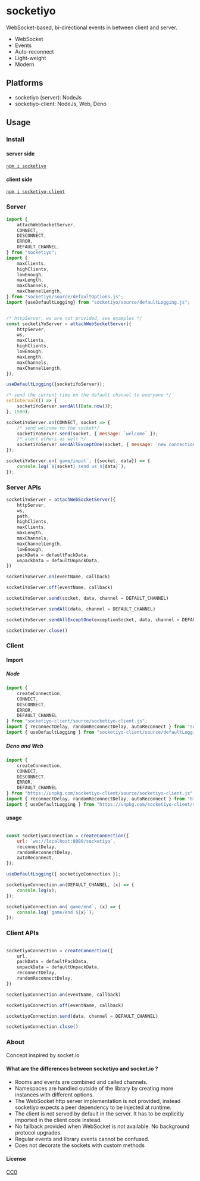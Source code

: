 # socketiyo

WebSocket-based, bi-directional events in between client and server.

 * WebSocket
 * Events
 * Auto-reconnect
 * Light-weight
 * Modern

## Platforms

 - socketiyo (server): NodeJs
 - socketiyo-client: NodeJs, Web, Deno

## Usage

### Install

#### server side

[`npm i socketiyo`](https://www.npmjs.com/package/socketiyo)

#### client side

[`npm i socketiyo-client`](https://www.npmjs.com/package/socketiyo-client)

### Server


```js
import {
    attachWebSocketServer,
    CONNECT,
    DISCONNECT,
    ERROR,
    DEFAULT_CHANNEL,
} from "socketiyo";
import {
    maxClients,
    highClients,
    lowEnough,
    maxLength,
    maxChannels,
    maxChannelLength,
} from "socketiyo/source/defaultOptions.js";
import {useDefaultLogging} from "socketiyo/source/defaultLogging.js";


/* httpServer, ws are not provided, see examples */
const socketiYoServer = attachWebSocketServer({
    httpServer,
    ws,
    maxClients,
    highClients,
    lowEnough,
    maxLength,
    maxChannels,
    maxChannelLength,
});

useDefaultLogging({socketiYoServer});

/* send the current time on the default channel to everyone */
setInterval(() => {
    socketiYoServer.sendAll(Date.now());
}, 1500);

socketiYoServer.on(CONNECT, socket => {
    /* send welcome to the socket*/
    socketiYoServer.send(socket, { message: `welcome` });
    /* alert others as well */
    socketiYoServer.sendAllExceptOne(socket, { message: `new connection` });
});

socketiYoServer.on(`game/input`, ({socket, data}) => {
    console.log(`${socket} send us ${data}`);
});
```

### Server APIs

```js
socketiYoServer = attachWebSocketServer({
    httpServer,
    ws,
    path,
    highClients,
    maxClients,
    maxLength,
    maxChannels,
    maxChannelLength,
    lowEnough,
    packData = defaultPackData,
    unpackData = defaultUnpackData,
})
```

```js
socketiYoServer.on(eventName, callback)
```

```js
socketiYoServer.off(eventName, callback)
```

```js
socketiYoServer.send(socket, data, channel = DEFAULT_CHANNEL)
```

```js
socketiYoServer.sendAll(data, channel = DEFAULT_CHANNEL)
```

```js
socketiYoServer.sendAllExceptOne(exceptionSocket, data, channel = DEFAULT_CHANNEL)
```


```js
socketiYoServer.close()
```

### Client

#### Import

##### Node

```js
import {
    createConnection,
    CONNECT,
    DISCONNECT,
    ERROR,
    DEFAULT_CHANNEL
} from "socketiyo-client/source/socketiyo-client.js";
import { reconnectDelay, randomReconnectDelay, autoReconnect } from "socketiyo-client/source/defaultOptions.js";
import { useDefaultLogging } from "socketiyo-client/source/defaultLogging.js";
```

##### Deno and Web


```js
import {
    createConnection,
    CONNECT,
    DISCONNECT,
    ERROR,
    DEFAULT_CHANNEL
} from "https://unpkg.com/socketiyo-client/source/socketiyo-client.js";
import { reconnectDelay, randomReconnectDelay, autoReconnect } from "https://unpkg.com/socketiyo-client/source/defaultOptions.js";
import { useDefaultLogging } from "https://unpkg.com/socketiyo-client/source/defaultLogging.js";
```


#### usage

```js

const socketiyoConnection = createConnection({
    url: `ws://localhost:8080/socketiyo`,
    reconnectDelay,
    randomReconnectDelay,
    autoReconnect,
});

useDefaultLogging({ socketiyoConnection });

socketiyoConnection.on(DEFAULT_CHANNEL, (x) => {
    console.log(x);
});

socketiyoConnection.on(`game/end`, (x) => {
    console.log(`game/end ${x}`);
});
```

### Client APIs


```js

socketiyoConnection = createConnection({
    url,
    packData = defaultPackData,
    unpackData = defaultUnpackData,
    reconnectDelay,
    randomReconnectDelay,
})
```

```js
socketiyoConnection.on(eventName, callback)
```

```js
socketiyoConnection.off(eventName, callback)
```

```js
socketiyoConnection.send(data, channel = DEFAULT_CHANNEL)
```

```js
socketiyoConnection.close()
```

### About

Concept inspired by socket.io

#### What are the differences between socketiyo and socket.io ?

 * Rooms and events are combined and called channels.
 * Namespaces are handled outside of the library by creating more instances with different options.
 * The WebSocket http server implementation is not provided, instead socketiyo expects a peer dependency to be injected at runtime.
 * The client is not served by default in the server. It has to be explicitly imported in the client code instead.
 * No fallback provided when WebSocket is not available. No background protocol upgrades.
 * Regular events and library events cannot be confused.
 * Does not decorate the sockets with custom methods

#### License

[CC0](./license.txt)
